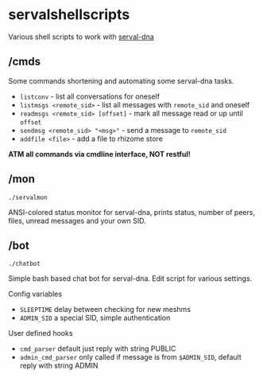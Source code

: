 # servalshellscripts

Various shell scripts to work with [serval-dna](http://github.com/servalproject/serval-dna)

## /cmds

Some commands shortening and automating some serval-dna tasks.

* `listconv` - list all conversations for oneself
* `listmsgs <remote_sid>` - list all messages with `remote_sid` and oneself
* `readmsgs <remote_sid> [offset]` - mark all message read or up until `offset`
* `sendmsg <remote_sid> "<msg>"` - send a message to `remote_sid`
* `addfile <file>` - add a file to rhizome store

**ATM all commands via cmdline interface, NOT restful!**

## /mon

`./servalmon`

ANSI-colored status monitor for serval-dna, prints status, number of peers, files, unread messages and your own SID.

## /bot

`./chatbot`

Simple bash based chat bot for serval-dna. Edit script for various settings.
                                                                                  
Config variables
- `SLEEPTIME` delay between checking for new meshms
- `ADMIN_SID` a special SID, simple authentication

User defined hooks
- `cmd_parser` default just reply with string PUBLIC
- `admin_cmd_parser` only called if message is from `$ADMIN_SID`, default reply with string ADMIN
